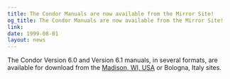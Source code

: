 ```yaml
---
title: The Condor Manuals are now available from the Mirror Site!
og_title: The Condor Manuals are now available from the Mirror Site!
link: 
date: 1999-08-01
layout: news
---
```


The Condor Version 6.0 and Version 6.1 manuals, in several formats, are available for download from the <a href="manual" data-proofer-ignore>Madison, WI, USA</a> or Bologna, Italy sites.
